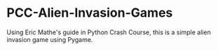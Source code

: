# PCC-Alien-Invasion-Games
Using Eric Mathe's guide in Python Crash Course, this is a simple alien invasion game using Pygame.

